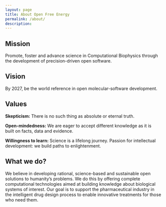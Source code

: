 ```yaml
---
layout: page
title: About Open Free Energy
permalink: /about/
description:
---
```



## Mission
Promote, foster and advance science in Computational Biophysics through the
development of precision-driven open software.

## Vision
By 2027, be the world reference in open molecular-software development.

## Values

**Skepticism:** There is no such thing as absolute or eternal truth.

**Open-mindedness:** We are eager to accept different knowledge as it is built
on facts, data and evidence.

**Willingness to learn:** Science is a lifelong journey.  Passion for
intellectual development: we build paths to enlightenment.

## What we do?

We believe in developing rational, science-based and sustainable open solutions
to humanity’s problems. We do this by offering complete computational
technologies aimed at building knowledge about biological systems of interest.
Our goal is to support the pharmaceutical industry in the intelligent drug
design process to enable innovative treatments for those who need them.
